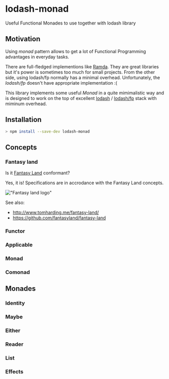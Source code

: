 # lodash-monad
Useful Functional Monades to use together with lodash library

## Motivation

Using *monad* pattern allows to get a lot of Functional Programming advantages in everyday tasks.

There are full-fledged implementions like [Ramda](https://ramdajs.com/). They are great libraries but it's power is sometimes too much for small projects. From the other side, using lodash/fp normally has a minimal overhead. Unfortunately, the *lodash/fp* doesn't have appropriate implementation :(

This library implements some useful *Monad* in a quite mimimalistic way and is designed to work on the top of excellent [lodash](https://github.com/lodash/lodash) / [lodash/fp](https://gist.github.com/jfmengels/6b973b69c491375117dc) stack with miminum overhead.
 
## Installation

```bash
> npm install --save-dev lodash-monad
``` 

## Concepts

### Fantasy land

Is it [Fantasy Land](https://github.com/fantasyland/fantasy-land) conformant?

Yes, it is! Specifications are in accrodance with the Fantasy Land concepts.

!["Fantasy land logo"](https://raw.github.com/fantasyland/fantasy-land/master/logo.png)

See also:
* http://www.tomharding.me/fantasy-land/
* https://github.com/fantasyland/fantasy-land

### Functor

### Applicable

### Monad

### Comonad

## Monades

### Identity

### Maybe

### Either

### Reader

### List

### Effects
